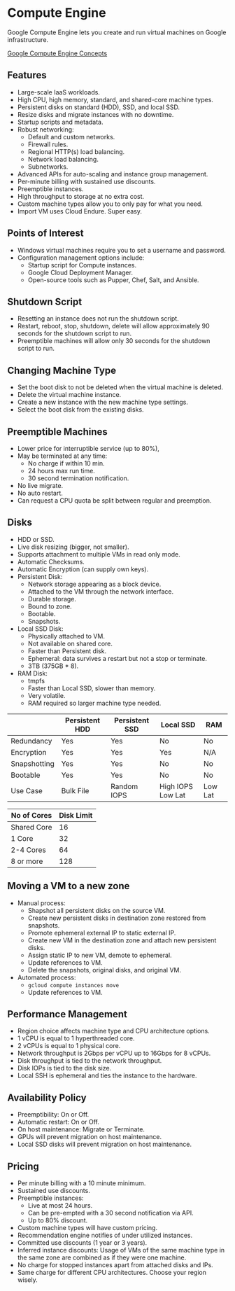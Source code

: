 # Compute Engine

Google Compute Engine lets you create and run virtual machines on Google infrastructure.

[Google Compute Engine Concepts](https://cloud.google.com/compute/docs/concepts)

## Features

* Large-scale IaaS workloads.
* High CPU, high memory, standard, and shared-core machine types.
* Persistent disks on standard (HDD), SSD, and local SSD.
* Resize disks and migrate instances with no downtime.
* Startup scripts and metadata.
* Robust networking:
  * Default and custom networks.
  * Firewall rules.
  * Regional HTTP(s) load balancing.
  * Network load balancing.
  * Subnetworks.
* Advanced APIs for auto-scaling and instance group management.
* Per-minute billing with sustained use discounts.
* Preemptible instances.
* High throughput to storage at no extra cost.
* Custom machine types allow you to only pay for what you need.
* Import VM uses Cloud Endure. Super easy.

## Points of Interest

* Windows virtual machines require you to set a username and password.
* Configuration management options include:
  * Startup script for Compute instances.
  * Google Cloud Deployment Manager.
  * Open-source tools such as Pupper, Chef, Salt, and Ansible.

## Shutdown Script

* Resetting an instance does not run the shutdown script.
* Restart, reboot, stop, shutdown, delete will allow approximately 90 seconds for the shutdown script to run.
* Preemptible machines will allow only 30 seconds for the shutdown script to run.

## Changing Machine Type

* Set the boot disk to not be deleted when the virtual machine is deleted.
* Delete the virtual machine instance.
* Create a new instance with the new machine type settings.
* Select the boot disk from the existing disks.

## Preemptible Machines

* Lower price for interruptible service (up to 80%),
* May be terminated at any time:
  * No charge if within 10 min.
  * 24 hours max run time.
  * 30 second termination notification.
* No live migrate.
* No auto restart.
* Can request a CPU quota be split between regular and preemption.

## Disks

* HDD or SSD.
* Live disk resizing (bigger, not smaller).
* Supports attachment to multiple VMs in read only mode.
* Automatic Checksums.
* Automatic Encryption (can supply own keys).
* Persistent Disk:
  * Network storage appearing as a block device.
  * Attached to the VM through the network interface.
  * Durable storage.
  * Bound to zone.
  * Bootable.
  * Snapshots.
* Local SSD Disk:
  * Physically attached to VM.
  * Not available on shared core.
  * Faster than Persistent disk.
  * Ephemeral: data survives a restart but not a stop or terminate.
  * 3TB (375GB * 8).
* RAM Disk:
  * tmpfs
  * Faster than Local SSD, slower than memory.
  * Very volatile.
  * RAM required so larger machine type needed.

|              | Persistent HDD | Persistent SSD | Local SSD         | RAM     |
|--------------|----------------|----------------|-------------------|---------|
| Redundancy   | Yes            | Yes            | No                | No      |
| Encryption   | Yes            | Yes            | Yes               | N/A     |
| Snapshotting | Yes            | Yes            | No                | No      |
| Bootable     | Yes            | Yes            | No                | No      |
| Use Case     | Bulk File      | Random IOPS    | High IOPS Low Lat | Low Lat |

| No of Cores | Disk Limit |
|-------------|------------|
| Shared Core | 16         |
| 1 Core      | 32         |
| 2-4 Cores   | 64         |
| 8 or more   | 128        |

## Moving a VM to a new zone

* Manual process:
  * Shapshot all persistent disks on the source VM.
  * Create new persistent disks in destination zone restored from snapshots.
  * Promote ephemeral external IP to static external IP.
  * Create new VM in the destination zone and attach new persistent disks.
  * Assign static IP to new VM, demote to ephemeral.
  * Update references to VM.
  * Delete the snapshots, original disks, and original VM.
* Automated process:
  * `gcloud compute instances move`
  * Update references to VM.

## Performance Management

* Region choice affects machine type and CPU architecture options.
* 1 vCPU is equal to 1 hyperthreaded core.
* 2 vCPUs is equal to 1 physical core.
* Network throughput is 2Gbps per vCPU up to 16Gbps for 8 vCPUs.
* Disk throughput is tied to the network throughput.
* Disk IOPs is tied to the disk size.
* Local SSH is ephemeral and ties the instance to the hardware.

## Availability Policy

* Preemptibility: On or Off.
* Automatic restart: On or Off.
* On host maintenance: Migrate or Terminate.
* GPUs will prevent migration on host maintenance.
* Local SSD disks will prevent migration on host maintenance.

## Pricing

* Per minute billing with a 10 minute minimum.
* Sustained use discounts.
* Preemptible instances:
  * Live at most 24 hours.
  * Can be pre-empted with a 30 second notification via API.
  * Up to 80% discount.
* Custom machine types will have custom pricing.
* Recommendation engine notifies of under utilized instances.
* Committed use discounts (1 year or 3 years).
* Inferred instance discounts: Usage of VMs of the same machine type in the same zone are combined as if they were one machine.
* No charge for stopped instances apart from attached disks and IPs.
* Same charge for different CPU architectures. Choose your region wisely.

